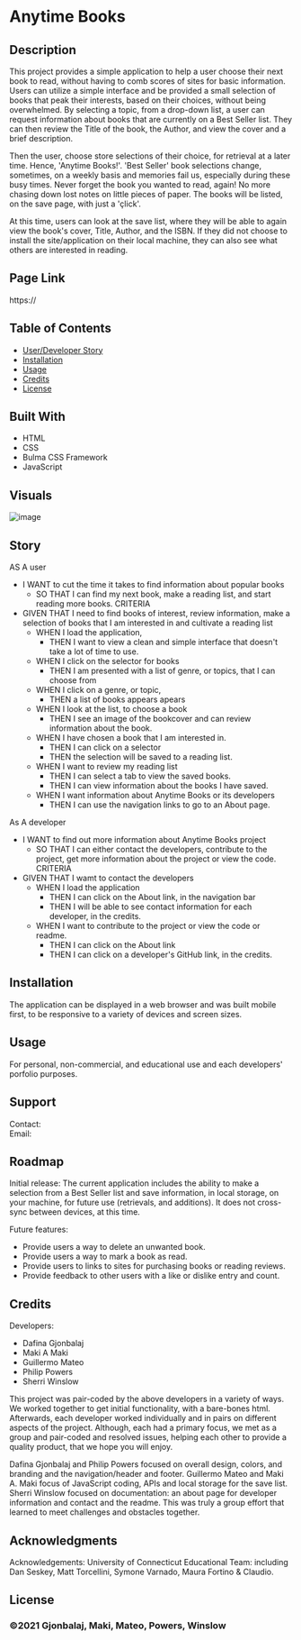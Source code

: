 # Anytime Books

## Description
This project provides a simple application to help a user choose their next book to read, without having to comb scores of sites for basic information.  Users can utilize a simple interface and be provided a small selection of books that peak their interests, based on their choices, without being overwhelmed.  By selecting a topic, from a drop-down list, a user can request information about books that are currently on a Best Seller list.  They can then review the Title of the book, the Author, and view the cover and a brief description. 

Then the user, choose store selections of their choice, for retrieval at a later time.  Hence, 'Anytime Books!'. 'Best Seller' book selections change, sometimes, on a weekly basis and memories fail us, especially during these busy times.  Never forget the book you wanted to read, again!  No more chasing down lost notes on little pieces of paper.  The books will be listed, on the save page, with just a 'çlick'.

At this time, users can look at the save list, where they will be able to again view the book's cover, Title, Author, and the ISBN. If they did not choose to install the site/application on their local machine, they can also see what others are interested in reading.  

## Page Link
https://

## Table of Contents
* [User/Developer Story](#story)
* [Installation](#installation)
* [Usage](#usage)
* [Credits](#credits)
* [License](#license)
## Built With
* HTML
* CSS
* Bulma CSS Framework
* JavaScript

## Visuals
 ![image](./assets/images/) 
## Story
AS A user
* I WANT to cut the time it takes to find information about popular books
  * SO THAT I can find my next book, make a reading list, and start reading more books.
CRITERIA
* GIVEN THAT I need to find books of interest, review information, make a selection of books that I am interested in and cultivate a reading list
  * WHEN I load the application, 
    * THEN I want to view a clean and simple interface that doesn't take a lot of time to use.
  * WHEN I click on the selector for books
    * THEN I am presented with a list of genre, or topics, that I can choose from
  * WHEN I click on a genre, or topic, 
    * THEN a list of books appears apears
  * WHEN I look at the list, to choose a book
    * THEN I see an image of the bookcover and can review information about the book.
  * WHEN I have chosen a book that I am interested in.
    * THEN I can click on a selector
    * THEN the selection will be saved to a reading list.
  * WHEN I want to review my reading list
    * THEN I can select a tab to view the saved books.
    * THEN I can view information about the books I have saved.
  * WHEN I want information about Anytime Books or its developers
    * THEN I can use the navigation links to go to an About page.

As A developer
* I WANT to find out more information about Anytime Books project
  * SO THAT I can either contact the developers, contribute to the project, get more information about the project or view the code.
CRITERIA
* GIVEN THAT I wamt to contact the developers
  * WHEN I load the application
    * THEN I can click on the About link, in the navigation bar
    * THEN I will be able to see contact information for each developer, in the credits.
  * WHEN I want to contribute to the project or view the code or readme.
    * THEN I can click on the About link
    * THEN I can click on a developer's GitHub link, in the credits.
## Installation
The application can be displayed in a web browser and was built mobile first, to be responsive to a variety of devices and screen sizes.

## Usage
For personal, non-commercial, and educational use and each developers' porfolio purposes.

## Support
Contact:  
Email:  

## Roadmap
Initial release: The current application includes the ability to make a selection from a Best Seller list and save information, in local storage, on your machine, for future use (retrievals, and additions).  It does not cross-sync between devices, at this time.

Future features:  
  * Provide users a way to delete an unwanted book.
  * Provide users a way to mark a book as read.
  * Provide users to links to sites for purchasing books or reading reviews.
  * Provide feedback to other users with a like or dislike entry and count.

## Credits
Developers:
* Dafina Gjonbalaj
* Maki A Maki
* Guillermo Mateo
* Philip Powers
* Sherri Winslow

This project was pair-coded by the above developers in a variety of ways.  We worked together to get initial functionality, with a bare-bones html.  Afterwards, each developer worked individually and in pairs on different aspects of the project.  Although, each had a primary focus, we met as a group and pair-coded and resolved issues, helping each other to provide a quality product, that we hope you will enjoy.

Dafina Gjonbalaj and Philip Powers focused on overall design, colors, and branding and the navigation/header and footer.  Guillermo Mateo and Maki A. Maki focus of JavaScript coding, APIs and local storage for the save list.  Sherri Winslow focused on documentation: an about page for developer information and contact and the readme.  This was truly a group effort that learned to meet challenges and obstacles together.

## Acknowledgments
Acknowledgements:  University of Connecticut Educational Team: including Dan Seskey, Matt Torcellini, Symone Varnado, Maura Fortino & Claudio.

## License


### ©2021 Gjonbalaj, Maki, Mateo, Powers, Winslow
